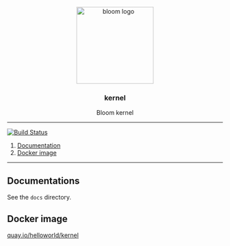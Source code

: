 <p align="center">
  <img alt="bloom logo" src="https://avatars0.githubusercontent.com/u/42414425?s=400&u=27c3762cbee3410a754da9a9bfccdce08e341130&v=4" height="180" />
  <h3 align="center">kernel</h3>
  <p align="center">Bloom kernel</p>
</p>

--------

[![Build Status](https://travis-ci.com/z0mbie42/kernel.svg?token=8WFNhu6wffpdLjmEs8Fi&branch=master)](https://travis-ci.com/z0mbie42/kernel)

1. [Documentation](#documentation)
2. [Docker image](#docker-image)

--------

## Documentations

See the `docs` directory.


## Docker image

[quay.io/helloworld/kernel](https://quay.io/repository/helloworld/kernel?tab=tags)
